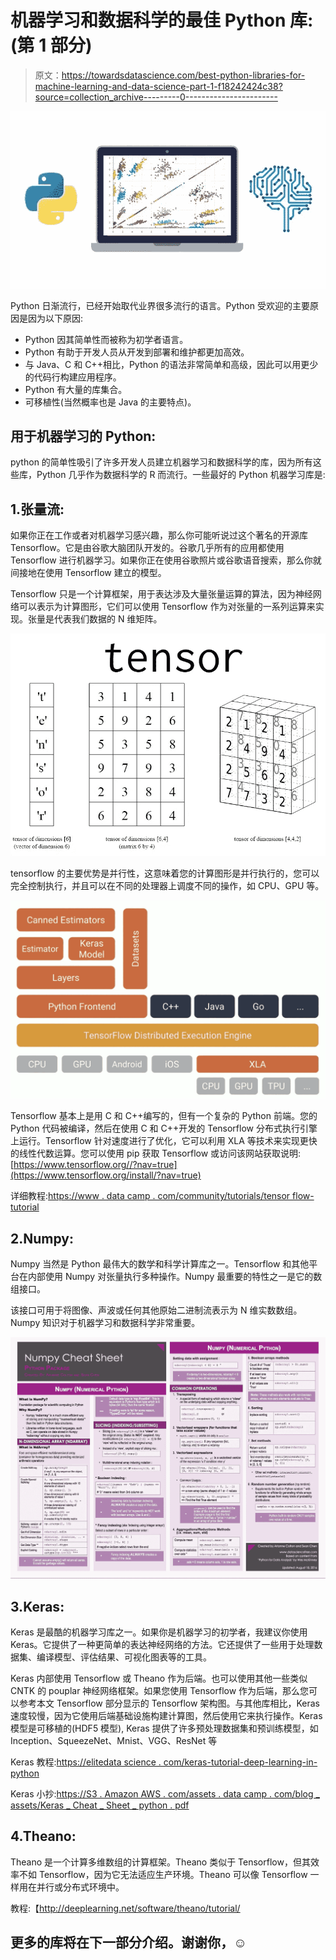 # 机器学习和数据科学的最佳 Python 库:(第 1 部分)

> 原文：<https://towardsdatascience.com/best-python-libraries-for-machine-learning-and-data-science-part-1-f18242424c38?source=collection_archive---------0----------------------->

![](img/efd6a829e9b3cc28b7a216ec52405a27.png)

Python 日渐流行，已经开始取代业界很多流行的语言。Python 受欢迎的主要原因是因为以下原因:

*   Python 因其简单性而被称为初学者语言。
*   Python 有助于开发人员从开发到部署和维护都更加高效。
*   与 Java、C 和 C++相比，Python 的语法非常简单和高级，因此可以用更少的代码行构建应用程序。
*   Python 有大量的库集合。
*   可移植性(当然概率也是 Java 的主要特点)。

## 用于机器学习的 Python:

python 的简单性吸引了许多开发人员建立机器学习和数据科学的库，因为所有这些库，Python 几乎作为数据科学的 R 而流行。一些最好的 Python 机器学习库是:

## 1.张量流:

如果你正在工作或者对机器学习感兴趣，那么你可能听说过这个著名的开源库 Tensorflow。它是由谷歌大脑团队开发的。谷歌几乎所有的应用都使用 Tensorflow 进行机器学习。如果你正在使用谷歌照片或谷歌语音搜索，那么你就间接地在使用 Tensorflow 建立的模型。

Tensorflow 只是一个计算框架，用于表达涉及大量张量运算的算法，因为神经网络可以表示为计算图形，它们可以使用 Tensorflow 作为对张量的一系列运算来实现。张量是代表我们数据的 N 维矩阵。

![](img/6ca2f990b8712c63942ceaae7afc8a01.png)

tensorflow 的主要优势是并行性，这意味着您的计算图形是并行执行的，您可以完全控制执行，并且可以在不同的处理器上调度不同的操作，如 CPU、GPU 等。

![](img/fe4d14d73dad71355ba7150c80b55153.png)

Tensorflow 基本上是用 C 和 C++编写的，但有一个复杂的 Python 前端。您的 Python 代码被编译，然后在使用 C 和 C++开发的 Tensorflow 分布式执行引擎上运行。Tensorflow 针对速度进行了优化，它可以利用 XLA 等技术来实现更快的线性代数运算。您可以使用 pip 获取 Tensorflow 或访问该网站获取说明:[https://www.tensorflow.org//?nav=true](https://www.tensorflow.org/install/?nav=true)

详细教程:[https://www . data camp . com/community/tutorials/tensor flow-tutorial](https://www.datacamp.com/community/tutorials/tensorflow-tutorial)

## 2.Numpy:

Numpy 当然是 Python 最伟大的数学和科学计算库之一。Tensorflow 和其他平台在内部使用 Numpy 对张量执行多种操作。Numpy 最重要的特性之一是它的数组接口。

该接口可用于将图像、声波或任何其他原始二进制流表示为 N 维实数数组。Numpy 知识对于机器学习和数据科学非常重要。

![](img/0983f21e4d03306e4fe75de99c8877a4.png)

## 3.Keras:

Keras 是最酷的机器学习库之一。如果你是机器学习的初学者，我建议你使用 Keras。它提供了一种更简单的表达神经网络的方法。它还提供了一些用于处理数据集、编译模型、评估结果、可视化图表等的工具。

Keras 内部使用 Tensorflow 或 Theano 作为后端。也可以使用其他一些类似 CNTK 的 pouplar 神经网络框架。如果您使用 Tensorflow 作为后端，那么您可以参考本文 Tensorflow 部分显示的 Tensorflow 架构图。与其他库相比，Keras 速度较慢，因为它使用后端基础设施构建计算图，然后使用它来执行操作。Keras 模型是可移植的(HDF5 模型), Keras 提供了许多预处理数据集和预训练模型，如 Inception、SqueezeNet、Mnist、VGG、ResNet 等

Keras 教程:[https://elitedata science . com/keras-tutorial-deep-learning-in-python](https://elitedatascience.com/keras-tutorial-deep-learning-in-python)

Keras 小抄:[https://S3 . Amazon AWS . com/assets . data camp . com/blog _ assets/Keras _ Cheat _ Sheet _ python . pdf](https://s3.amazonaws.com/assets.datacamp.com/blog_assets/Keras_Cheat_Sheet_Python.pdf)

## 4.Theano:

Theano 是一个计算多维数组的计算框架。Theano 类似于 Tensorflow，但其效率不如 Tensorflow，因为它无法适应生产环境。Theano 可以像 Tensorflow 一样用在并行或分布式环境中。

教程:【http://deeplearning.net/software/theano/tutorial/ 

## 更多的库将在下一部分介绍。谢谢你，☺